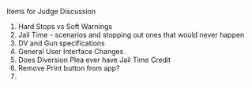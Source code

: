 Items for Judge Discussion
1. Hard Stops vs Soft Warnings
2. Jail Time - scenarios and stopping out ones that would never happen
3. DV and Gun specifications
4. General User Interface Changes
5. Does Diversion Plea ever have Jail Time Credit
6. Remove Print button from app?
7. 